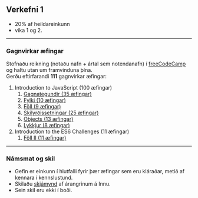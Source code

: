 ## Verkefni 1

- 20% af heildareinkunn
- vika 1 og 2.

---

### Gagnvirkar æfingar 
Stofnaðu reikning (notaðu nafn + ártal sem notendanafn) í [freeCodeCamp](https://www.freecodecamp.org/learn/javascript-algorithms-and-data-structures/basic-javascript/) og haltu utan um framvinduna þína. <br>
Gerðu eftirfarandi **111** gagnvirkar æfingar: 

1. Introduction to JavaScript (100 æfingar)
    1. [Gagnategundir (35 æfingar)](https://github.com/GunnarThorunnarson/FORR3JS05DU/wiki/Gagnategundir)
    1. [Fylki (10 æfingar)](https://github.com/GunnarThorunnarson/FORR3JS05DU/wiki/Fylki) 
    1. [Föll (9 æfingar)](https://github.com/GunnarThorunnarson/FORR3JS05DU/wiki/F%C3%B6ll)
    1. [Skilyrðissetningar (25 æfingar)](https://github.com/GunnarThorunnarson/FORR3JS05DU/wiki/Skilyr%C3%B0issetningar) 
    1. [Objects (13 æfingar)](https://github.com/GunnarThorunnarson/FORR3JS05DU/wiki/Objects)
    1. [Lykkjur (8 æfingar)](https://github.com/GunnarThorunnarson/FORR3JS05DU/wiki/Lykkjur) 
1. Introduction to the ES6 Challenges (11 æfingar)
    1. [Föll II (11 æfingar)](https://github.com/GunnarThorunnarson/FORR3JS05DU/wiki/F%C3%B6ll-II) 

---

### Námsmat og skil

- Gefin er einkunn í hlutfalli fyrir þær æfingar sem eru kláraðar, metið af kennara í kennslustund.
- Skilaðu [skjámynd](https://github.com/GunnarThorunnarson/FORR3JS05DU/blob/master/Myndir/v1_freecodecamp.PNG) af árangrinum á Innu. 
- Sein skil eru ekki í boði.
